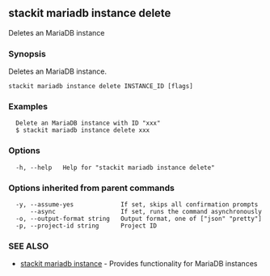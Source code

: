 ## stackit mariadb instance delete

Deletes an MariaDB instance

### Synopsis

Deletes an MariaDB instance.

```
stackit mariadb instance delete INSTANCE_ID [flags]
```

### Examples

```
  Delete an MariaDB instance with ID "xxx"
  $ stackit mariadb instance delete xxx
```

### Options

```
  -h, --help   Help for "stackit mariadb instance delete"
```

### Options inherited from parent commands

```
  -y, --assume-yes             If set, skips all confirmation prompts
      --async                  If set, runs the command asynchronously
  -o, --output-format string   Output format, one of ["json" "pretty"]
  -p, --project-id string      Project ID
```

### SEE ALSO

* [stackit mariadb instance](./stackit_mariadb_instance.md)	 - Provides functionality for MariaDB instances

